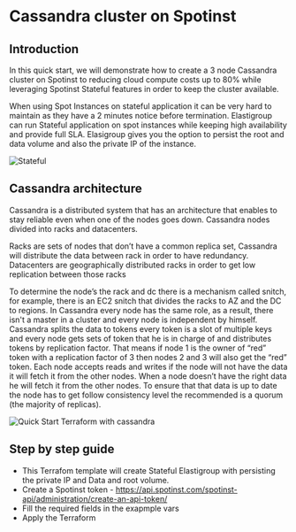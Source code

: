 # Cassandra cluster on Spotinst

## Introduction

In this quick start, we will demonstrate how to create a 3 node Cassandra cluster on Spotinst to reducing cloud compute costs up to 80% while leveraging Spotinst Stateful features in order to keep the cluster available.

When using Spot Instances on stateful application it can be very hard to maintain as they have a 2 minutes notice before termination.
Elastigroup can run Stateful application on spot instances while keeping high availability and provide full SLA.
Elasigroup gives you the option to persist the root and data volume and also the private IP of the instance.

![Stateful](https://git-quick-start.s3-us-west-2.amazonaws.com/Stateful-Redis.png)

## Cassandra architecture

Cassandra is a distributed system that has an architecture that enables to stay reliable even when one of the nodes goes down.
Cassandra nodes divided into racks and datacenters.

Racks are sets of nodes that don’t have a common replica set, Cassandra will distribute the data between rack in order to have redundancy.
Datacenters are geographically distributed racks in order to get low replication between those racks

To determine the node’s the rack and dc there is a mechanism called snitch, for example, there is an EC2 snitch that divides the racks to AZ  and the DC to regions.
In Cassandra every node has the same role, as a result, there isn't a master in a cluster and every node is independent by himself.
Cassandra splits the data to tokens every token is a slot of multiple keys and every node gets sets of token that he is in charge of and distributes tokens by replication factor.
That means if node 1 is the owner of “red” token with a replication factor of 3 then nodes 2 and 3 will also get the “red” token.
Each node accepts reads and writes if the node will not have the data it will fetch it from the other nodes.
When a node doesn’t have the right data he will fetch it from the other nodes.
To ensure that that data is up to date the node has to get follow consistency level the recommended is a quorum (the majority of replicas).

![Quick Start Terraform with cassandra](https://git-quick-start.s3-us-west-2.amazonaws.com/Cassandra.png)

## Step by step guide

* This Terrafom template will create Stateful Elastigroup with persisting the private IP and Data and root volume.
* Create a Spotinst token  - https://api.spotinst.com/spotinst-api/administration/create-an-api-token/
* Fill the required fields in the exapmple vars
* Apply the Terraform 
 
